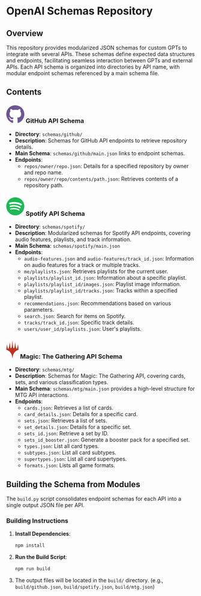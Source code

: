 # OpenAI Schemas Repository

## Overview

This repository provides modularized JSON schemas for custom GPTs to integrate with several APIs. These schemas define expected data structures and endpoints, facilitating seamless interaction between GPTs and external APIs. Each API schema is organized into directories by API name, with modular endpoint schemas referenced by a main schema file.

## Contents

### ![GitHub Logo](assets/github.svg) GitHub API Schema

- **Directory**: `schemas/github/`
- **Description**: Schemas for GitHub API endpoints to retrieve repository details.
- **Main Schema**: `schemas/github/main.json` links to endpoint schemas.
- **Endpoints**:
  - `repos/owner/repo.json`: Details for a specified repository by owner and repo name.
  - `repos/owner/repo/contents/path.json`: Retrieves contents of a repository path.

### ![Spotify Logo](assets/spotify.svg) Spotify API Schema

- **Directory**: `schemas/spotify/`
- **Description**: Modularized schemas for Spotify API endpoints, covering audio features, playlists, and track information.
- **Main Schema**: `schemas/spotify/main.json`
- **Endpoints**:
  - `audio-features.json` and `audio-features/track_id.json`: Information on audio features for a track or multiple tracks.
  - `me/playlists.json`: Retrieves playlists for the current user.
  - `playlists/playlist_id.json`: Information about a specific playlist.
  - `playlists/playlist_id/images.json`: Playlist image information.
  - `playlists/playlist_id/tracks.json`: Tracks within a specified playlist.
  - `recommendations.json`: Recommendations based on various parameters.
  - `search.json`: Search for items on Spotify.
  - `tracks/track_id.json`: Specific track details.
  - `users/user_id/playlists.json`: User's playlists.

### ![Magic: The Gathering Logo](assets/mtg.svg) Magic: The Gathering API Schema

- **Directory**: `schemas/mtg/`
- **Description**: Schemas for Magic: The Gathering API, covering cards, sets, and various classification types.
- **Main Schema**: `schemas/mtg/main.json` provides a high-level structure for MTG API interactions.
- **Endpoints**:
  - `cards.json`: Retrieves a list of cards.
  - `card_details.json`: Details for a specific card.
  - `sets.json`: Retrieves a list of sets.
  - `set_details.json`: Details for a specific set.
  - `sets_id.json`: Retrieve a set by ID.
  - `sets_id_booster.json`: Generate a booster pack for a specified set.
  - `types.json`: List all card types.
  - `subtypes.json`: List all card subtypes.
  - `supertypes.json`: List all card supertypes.
  - `formats.json`: Lists all game formats.

## Building the Schema from Modules

The `build.py` script consolidates endpoint schemas for each API into a single output JSON file per API.

### Building Instructions

1. **Install Dependencies**:
   ```bash
   npm install

2. **Run the Build Script**:
   ```bash
   npm run build
   ```

3. The output files will be located in the `build/` directory. (e.g., `build/github.json`, `build/spotify.json`, `build/mtg.json`)